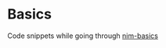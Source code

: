 # Basics

Code snippets while going through [nim-basics](https://narimiran.github.io/nim-basics/)


